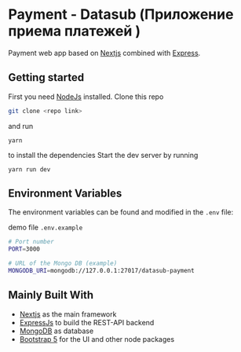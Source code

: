 # Payment - Datasub (Приложение приема платежей )

 Payment web app  based on [Nextjs](https://nextjs.org/) combined with [Express](https://expressjs.com/).

## Getting started

First you need [NodeJs](https://nodejs.org/en/download/) installed.
Clone this repo
```bash
git clone <repo link>
```
and run
```
yarn
```
to install the dependencies
Start the dev server by running
```
yarn run dev
```


## Environment Variables
The environment variables can be found and modified in the `.env` file:

demo file `.env.example`


```bash
# Port number
PORT=3000

# URL of the Mongo DB (example)
MONGODB_URI=mongodb://127.0.0.1:27017/datasub-payment
```

## Mainly Built With

- [Nextjs](https://nextjs.org/) as the main framework
- [ExpressJs](https://expressjs.com/) to build the REST-API backend
- [MongoDB](https://www.mongodb.com/) as database
- [Bootstrap 5](https://getbootstrap.com/) for the UI
and other node packages